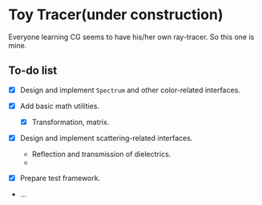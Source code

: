 # Toy Tracer(under construction)
Everyone learning CG seems to have his/her own ray-tracer. So this one is mine.

## To-do list

- [x] Design and implement `Spectrum` and other color-related interfaces.

- [x] Add basic math utilities.

  - [x] Transformation, matrix.

- [x] Design and implement scattering-related interfaces.
  - Reflection and transmission of dielectrics.
  - 

- [x] Prepare test framework.

- ...

